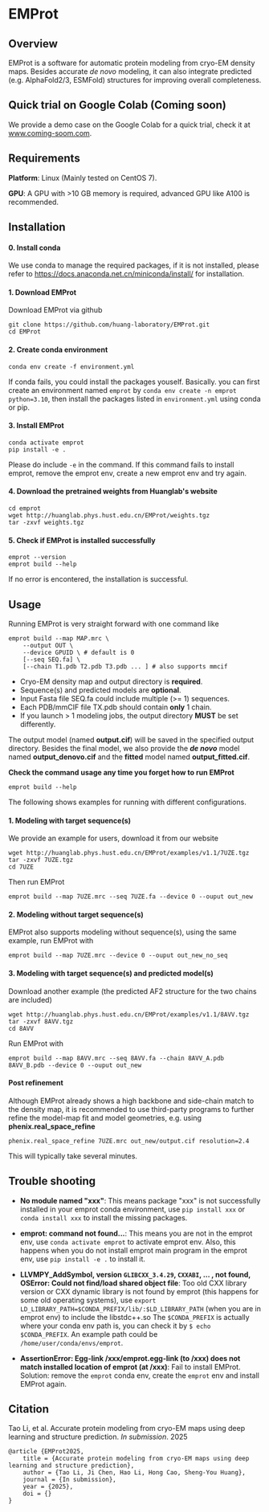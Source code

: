 # EMProt

## Overview
EMProt is a software for automatic protein modeling from cryo-EM density maps. Besides accurate *de novo* modeling, it can also integrate predicted (e.g. AlphaFold2/3, ESMFold) structures for improving overall completeness.

## Quick trial on Google Colab (Coming soon)
We provide a demo case on the Google Colab for a quick trial, check it at www.coming-soom.com.

## Requirements
**Platform**: Linux (Mainly tested on CentOS 7).

**GPU**: A GPU with >10 GB memory is required, advanced GPU like A100 is recommended.

## Installation
#### 0. Install conda

We use conda to manage the required packages, if it is not installed, please refer to https://docs.anaconda.net.cn/miniconda/install/ for installation.

#### 1. Download EMProt

Download EMProt via github
```
git clone https://github.com/huang-laboratory/EMProt.git
cd EMProt
```

<!--
alternatively, you can also download it from Huanglab's website
```
wget http://huanglab.phys.hust.edu.cn/EMProt/EMProt.tgz
tar -zxvf EMProt.tgz
cd EMProt
```
-->

#### 2. Create conda environment
```
conda env create -f environment.yml
```
If conda fails, you could install the packages youself. Basically. you can first create an environment named `emprot` by `conda env create -n emprot python=3.10`, then install the packages listed in `environment.yml` using conda or pip.

#### 3. Install EMProt
```
conda activate emprot
pip install -e .
```
Please do include `-e` in the command. If this command fails to install emprot, remove the emprot env, create a new emprot env and try again.

#### 4. Download the pretrained weights from Huanglab's website
```
cd emprot
wget http://huanglab.phys.hust.edu.cn/EMProt/weights.tgz
tar -zxvf weights.tgz
```

#### 5. Check if EMProt is installed successfully
```
emprot --version
emprot build --help
```
If no error is encontered, the installation is successful.


## Usage
Running EMProt is very straight forward with one command like
```
emprot build --map MAP.mrc \
    --output OUT \
	--device GPUID \ # default is 0
    [--seq SEQ.fa] \
	[--chain T1.pdb T2.pdb T3.pdb ... ] # also supports mmcif
```
- Cryo-EM density map and output directory is **required**.
- Sequence(s) and predicted models are **optional**.
- Input Fasta file SEQ.fa could include multiple (>= 1) sequences.
- Each PDB/mmCIF file TX.pdb should contain **only** 1 chain.
- If you launch > 1 modeling jobs, the output directory **MUST** be set differently.

The output model (named **output.cif**) will be saved in the specified output directory. Besides the final model, we also provide the *<b>de novo</b>* model named **output_denovo.cif** and the **fitted** model named **output_fitted.cif**.

**Check the command usage any time you forget how to run EMProt**
```
emprot build --help
```
The following shows examples for running with different configurations.

#### 1. Modeling with target sequence(s)
We provide an example for users, download it from our website
```
wget http://huanglab.phys.hust.edu.cn/EMProt/examples/v1.1/7UZE.tgz
tar -zxvf 7UZE.tgz
cd 7UZE
```
Then run EMProt
```
emprot build --map 7UZE.mrc --seq 7UZE.fa --device 0 --ouput out_new
```

#### 2. Modeling without target sequence(s)
EMProt also supports modeling without sequence(s), using the same example, run EMProt with
```
emprot build --map 7UZE.mrc --device 0 --ouput out_new_no_seq
```

#### 3. Modeling with target sequence(s) and predicted model(s)
Download another example (the predicted AF2 structure for the two chains are included)
```
wget http://huanglab.phys.hust.edu.cn/EMProt/examples/v1.1/8AVV.tgz
tar -zxvf 8AVV.tgz
cd 8AVV
```
Run EMProt with
```
emprot build --map 8AVV.mrc --seq 8AVV.fa --chain 8AVV_A.pdb 8AVV_B.pdb --device 0 --ouput out_new
```

#### Post refinement
Although EMProt already shows a high backbone and side-chain match to the density map, it is recommended to use third-party programs to further refine the model-map fit and model geometries, e.g. using **phenix.real_space_refine**
```
phenix.real_space_refine 7UZE.mrc out_new/output.cif resolution=2.4
```
This will typically take several minutes.

## Trouble shooting
- **No module named "xxx"**: This means package "xxx" is not successfully installed in your emprot conda environment, use `pip install xxx` or `conda install xxx` to install the missing packages.

- **emprot: command not found...**: This means you are not in the emprot env, use `conda activate emprot` to activate emprot env.
Also, this happens when you do not install emprot main program in the emprot env, use `pip install -e .` to install it.

- **LLVMPY_AddSymbol, version `GLIBCXX_3.4.29`, `CXXABI`, ... , not found, OSError: Could not find/load shared object file**: Too old CXX library version or CXX dynamic library is not found by emprot (this happens for some old operating systems), use `export LD_LIBRARY_PATH=$CONDA_PREFIX/lib/:$LD_LIBRARY_PATH` (when you are in emprot env) to include the libstdc++.so The `$CONDA_PREFIX` is actually where your conda env path is, you can check it by `$ echo $CONDA_PREFIX`. An example path could be `/home/user/conda/envs/emprot`.

- **AssertionError: Egg-link /xxx/emprot.egg-link (to /xxx) does not match installed location of emprot (at /xxx)**: Fail to install EMProt. Solution: remove the `emprot` conda env, create the `emprot` env and install EMProt again.


## Citation
Tao Li, et al. Accurate protein modeling from cryo-EM maps using deep learning and structure prediction. *In submission*. 2025
```
@article {EMProt2025,
	title = {Accurate protein modeling from cryo-EM maps using deep learning and structure prediction},
	author = {Tao Li, Ji Chen, Hao Li, Hong Cao, Sheng-You Huang},
	journal = {In submission},
	year = {2025},
	doi = {}
}
```
